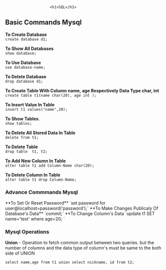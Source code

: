 
						<h1>SQL</h1>


<h2>Basic Commands Mysql</h2>

 **To Create Database**   
 `create database d1;`	
   
 **To Show All Databases**     
  `show database;`	

 **To Use Database**   
 `use database-name;`   

 **To Delete Database**  
 `drop database d1;`
	
 **To Create Table With Column name, age Respectively Data Type char, int**	         
  `create table t1(name char(20), age int );` 

 **To Insert Value In Table**           
  `insert t1 values("name",20);` 	
  
 **To Show Tables**.      
  `show tables;`	

 **To Delete All Stored Data In Table**	                                                                                	                      
  `delete from t1;`   

 **To Delete Table**               
   `drop table  t1, t2;`	

 **To Add New Column In Table**             
   `alter table t1 add Column-Name char(20);`

 **To Delete Column In Table**	             	   
   `alter table t1 drop Column-Name;`		


<h3>Advance Commmands Mysql</h3>
 **To Set Or Reset Password**
 `set password for user@localhost=password('password');` 
 **To Make Changes Publicaly Of Database's Data**
 `commit;`	
 **To Change Column's Data					
 `update t1 SET name='test' where age=20;              `

<h3>Mysql Operations</h3>

 **Union** - Operation to fetch common output between two queries. but the number of columns and the data type of column's must be same to the both side of UNION
  
 `select name,age from t1 union select nickname, id from t2;`






   




					
